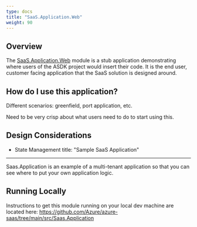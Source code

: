 ```yaml
---
type: docs
title: "SaaS.Application.Web"
weight: 90
---
```

## Overview

The [SaaS.Application.Web](https://github.com/Azure/azure-saas/tree/main/src/Saas.Application) module is a stub application demonstrating where users of the ASDK project would insert their code. It is the end user, customer facing application that the SaaS solution is designed around.

## How do I use this application?
Different scenarios: greenfield, port application, etc.

Need to be very crisp about what users need to do to start using this. 

## Design Considerations

- State Management
title: "Sample SaaS Application"
---

Saas.Application is an example of a multi-tenant application so that you can see where to put your own application logic.

## Running Locally

Instructions to get this module running on your local dev machine are located here: 
https://github.com/Azure/azure-saas/tree/main/src/Saas.Application
